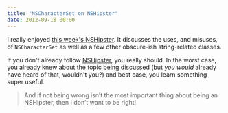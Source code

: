 ```yaml
---
title: "NSCharacterSet on NSHipster"
date: 2012-09-18 00:00
---
```


I really enjoyed [this week's NSHipster](http://nshipster.com/nscharacterset/?utm_source=feedburner&utm_medium=feed&utm_campaign=Feed%3A+NSHipster+%28NSHipster%29). It discusses the uses, and misuses, of `NSCharacterSet` as well as a few other obscure-ish string-related classes.

If you don't already follow [NSHipster](http://nshipster.com), you really should. In the worst case, you already knew about the topic being discussed (but _you would_ already have heard of that, wouldn't you?) and best case, you learn something super useful.

> And if not being wrong isn’t the most important thing about being an NSHipster, then I don’t want to be right!<!-- more -->
